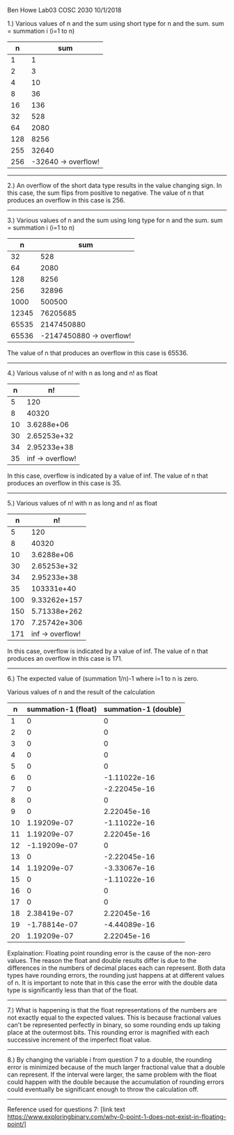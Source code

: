 Ben Howe
Lab03
COSC 2030
10/1/2018

1.) Various values of n and the sum using short type for n and the sum.
sum = summation i (i=1 to n)

|n|sum|
|----|----|
|1|1|
|2|3|
|4|10|
|8|36|
|16|136|
|32|528|
|64|2080|
|128|8256|
|255|32640|
|256|-32640 -> overflow!|

----

2.) An overflow of the short data type results in the value changing sign. In this case, the sum flips from positive to negative.
The value of n that produces an overflow in this case is 256.

----

3.) Various values of n and the sum using long type for n and the sum.
sum = summation i (i=1 to n)

|n|sum|
|----|----|
|32|528|
|64|2080|
|128|8256|
|256|32896|
|1000|500500|
|12345|76205685|
|65535|2147450880|
|65536|-2147450880 -> overflow!|

The value of n that produces an overflow in this case is 65536.

----

4.) Various valuse of n! with n as long and n! as float

|n|n!|
|----|----|
|5|120|
|8|40320|
|10|3.6288e+06|
|30|2.65253e+32|
|34|2.95233e+38|
|35|inf -> overflow!|

In this case, overflow is indicated by a value of inf.
The value of n that produces an overflow in this case is 35.

----

5.) Various values of n! with n as long and n! as float

|n|n!|
|----|----|
|5|120|
|8|40320|
|10|3.6288e+06|
|30|2.65253e+32|
|34|2.95233e+38|
|35|103331e+40|
|100|9.33262e+157|
|150|5.71338e+262|
|170|7.25742e+306|
|171|inf -> overflow!|

In this case, overflow is indicated by a value of inf.
The value of n that produces an overflow in this case is 171.

----

6.) The expected value of (summation 1/n)-1 where i=1 to n is zero.

Various values of n and the result of the calculation

|n|summation-1 (float)|summation-1 (double)|
|---|---|---|
|1|0|0|
|2|0|0|
|3|0|0|
|4|0|0|
|5|0|0|
|6|0|-1.11022e-16|
|7|0|-2.22045e-16|
|8|0|0|
|9|0|2.22045e-16|
|10|1.19209e-07|-1.11022e-16|
|11|1.19209e-07|2.22045e-16|
|12|-1.19209e-07|0|
|13|0|-2.22045e-16|
|14|1.19209e-07|-3.33067e-16|
|15|0|-1.11022e-16|
|16|0|0|
|17|0|0|
|18|2.38419e-07|2.22045e-16|
|19|-1.78814e-07|-4.44089e-16|
|20|1.19209e-07|2.22045e-16|

Explaination: Floating point rounding error is the cause of the non-zero values. The reason the float and double results differ is due to the differences in the numbers of decimal places each can represent. Both data types have rounding errors, the rounding just happens at at different values of n. It is important to note that in this case the error with the double data type is significantly less than that of the float.

----

7.) What is happening is that the float representations of the numbers are not exactly equal to the expected values. This is because fractional values can't be represented perfectly in binary, so some rounding ends up taking place at the outermost bits. This rounding error is magnified with each successive increment of the imperfect float value.

----

8.) By changing the variable i from question 7 to a double, the rounding error is minimized because of the much larger fractional value that a double can represent. If the interval were larger, the same problem with the float could happen with the double because the accumulation of rounding errors could eventually be significant enough to throw the calculation off.

----

Reference used for questions 7: [link text https://www.exploringbinary.com/why-0-point-1-does-not-exist-in-floating-point/]
